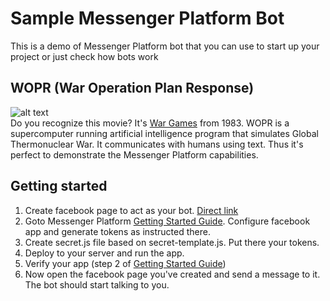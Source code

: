 # Sample Messenger Platform Bot
This is a demo of Messenger Platform bot that you can use to start up your project or just check how bots work

## WOPR (War Operation Plan Response)
![alt text](https://media.giphy.com/media/12AXSgOqnAbEEE/giphy.gif "War Games")  
Do you recognize this movie? It's [War Games](https://en.wikipedia.org/wiki/WarGames) from 1983. 
WOPR is a supercomputer running artificial intelligence program that simulates Global Thermonuclear War. 
It communicates with humans using text. Thus it's perfect to demonstrate the Messenger Platform capabilities.

## Getting started
1. Create facebook page to act as your bot. [Direct link](https://www.facebook.com/pages/create/)
2. Goto Messenger Platform [Getting Started Guide](https://developers.facebook.com/docs/messenger-platform/quickstart). Configure facebook app and generate tokens as instructed there.
3. Create secret.js file based on secret-template.js. Put there your tokens.
4. Deploy to your server and run the app.
5. Verify your app (step 2 of [Getting Started Guide](https://developers.facebook.com/docs/messenger-platform/quickstart))
6. Now open the facebook page you've created and send a message to it. The bot should start talking to you.
